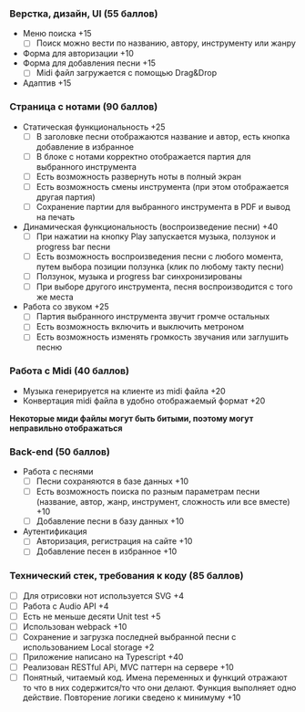 ### Верстка, дизайн, UI (55 баллов)
- Меню поиска +15
  - [ ] Поиск можно вести по названию, автору, инструменту или жанру 
- Форма для авторизации +10
- Форма для добавления песни +15
  - [ ] Midi файл загружается с помощью Drag&Drop
- Адаптив +15

### Страница с нотами (90 баллов)
- Статическая функциональность +25
  - [ ] В заголовке песни отображаются название и автор, есть кнопка добавление в избранное
  - [ ] В блоке с нотами корректно отображается партия для выбранного инструмента
  - [ ] Есть возможность развернуть ноты в полный экран 
  - [ ] Есть возможность смены инструмента (при этом отображается другая партия)
  - [ ] Сохранение партии для выбранного инструмента в PDF и вывод на печать
- Динамическая функциональность (воспроизведение песни) +40
  - [ ] При нажатии на кнопку Play запускается музыка, ползунок и progress bar песни
  - [ ] Есть возможность воспроизведения песни с любого момента, путем выбора позиции ползунка (клик по любому такту песни)
  - [ ] Ползунок, музыка и progress bar синхронизированы
  - [ ] При выборе другого инструмента, песня воспроизводится с того же места
- Работа со звуком +25
  - [ ] Партия выбранного инструмента звучит громче остальных
  - [ ] Есть возможность включить и выключить метроном
  - [ ] Есть возможность изменять громкость звучания или заглушить песню

### Работа с Midi (40 баллов)
- Музыка генерируется на клиенте из midi файла +20
- Конвертация midi файла в удобно отображаемый формат +20

**Некоторые миди файлы могут быть битыми, поэтому могут неправильно отображаться**


### Back-end (50 баллов)
- Работа с песнями
  - [ ] Песни сохраняются в базе данных +10
  - [ ] Есть возможность поиска по разным параметрам песни (название, автор, жанр, инструмент, сложность или все вместе) +10
  - [ ] Добавление песни в базу данных +10
- Аутентификация
  - [ ] Авторизация, регистрация на сайте +10
  - [ ] Добавление песен в избранное +10

### Технический стек, требования к коду (85 баллов)
  - [ ] Для отрисовки нот используется SVG +4
  - [ ] Работа с Audio API +4
  - [ ] Есть не меньше десяти Unit test +5
  - [ ] Использован webpack +10
  - [ ] Сохранение и загрузка последней выбранной песни с использованием Local storage +2
  - [ ] Приложение написано на Typescript +40
  - [ ] Реализован RESTful APi, MVC паттерн на сервере +10
  - [ ] Понятный, читаемый код. Имена переменных и функций отражают то что в них содержится/то что они делают. Функция выполняет одно действие. Повторение логики сведено к минимуму +10
